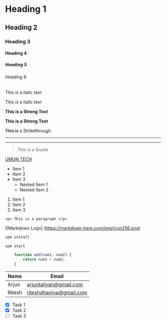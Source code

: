 <!--- Headings --->
# Heading 1
## Heading 2
### Heading 3
#### Heading 4
##### Heading 5
###### Heading 6

<!--- Italics --->

*This is* a italic text

_This is_ a italic text

<!--- Strong --->

**This is a Strong Text**

__This is a Strong Text__

<!--- StrikeThrough --->

~~This is~~ a Strikethrough

<!--- Horizontal Line --->

---
___

<!---BlockQuote --->

> This is a Quote

<!--- Linka --->

[UMUN TECH](http://www.umun.in)

<!--- UL --->

* Item 1
* Item 2
* Item 3
    * Nested Item 1
    * Nested Item 2

<!--- OL --->

1. Item 1
1. Item 2
1. Item 3

<!--- Paragraph --->

`<p> This is a paragraph </p>`

<!--- Images --->

![Markdown Logo]
(https://markdown-here.com/img/icon256.png)

```bash
npm install

npm start
```

```JavaScript
    function add(num1, num2) {
        return num1 + num2;
    }
```

<!--- Tables --->

| Name   | Email     |
| -------| -----------|
| Arjun  | arjuntaliyan@gmail.com |
| Ritesh | riteshdhaniya@gmail.com |

<!--- Task Lists --->

* [x] Task 1
* [x] Task 2
* [ ] Task 3